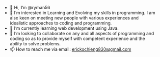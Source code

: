 - 👋 Hi, I’m @ryman56
- 👀 I’m interested in Learning and Evolving my skills in programming. I am also keen on meeting new people with various experiences and idealistic approaches to coding and programming.
- 🌱 I’m currently learning web development using Java.
- 💞️ I’m looking to collaborate on any and all aspects of programming and coding so as to provide myself with competent experience and the ability to solve problems.
- 📫 How to reach me via email: erickochieng830@gmail.com

<!---
ryman56/ryman56 is a ✨ special ✨ repository because its `README.md` (this file) appears on your GitHub profile.
You can click the Preview link to take a look at your changes.
--->
